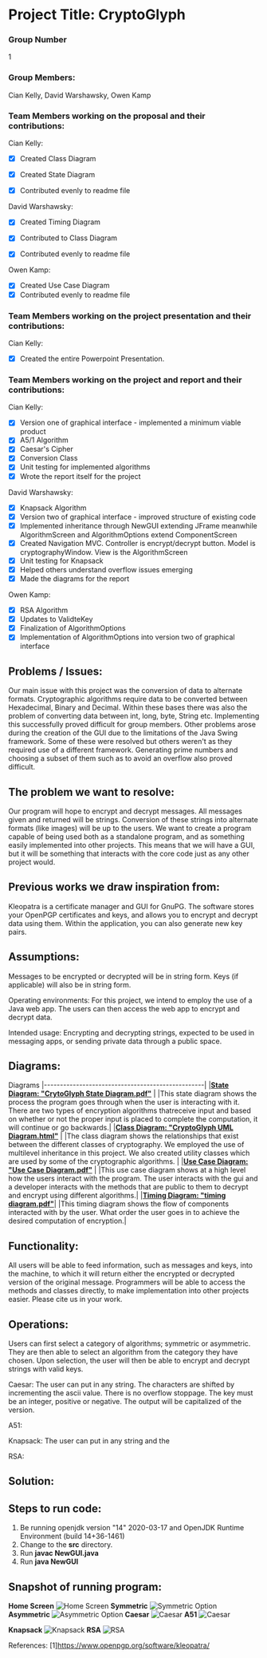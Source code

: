 # Project Title: CryptoGlyph

### Group Number
1

### Group Members: 
Cian Kelly, David Warshawsky, Owen Kamp

### Team Members working on the proposal and their contributions:
Cian Kelly:
- [x] Created Class Diagram
- [x] Created State Diagram
- [x] Contributed evenly to readme file


David Warshawsky:
- [x] Created Timing Diagram
- [x] Contributed to Class Diagram
- [x] Contributed evenly to readme file


Owen Kamp:
- [x] Created Use Case Diagram
- [x] Contributed evenly to readme file

### Team Members working on the project presentation and their contributions:
Cian Kelly:
- [x] Created the entire Powerpoint Presentation.

### Team Members working on the project and report and their contributions:
Cian Kelly:
- [x] Version one of graphical interface - implemented a minimum viable product
- [x] A5/1 Algorithm
- [x] Caesar's Cipher
- [x] Conversion Class
- [x] Unit testing for implemented algorithms
- [x] Wrote the report itself for the project

David Warshawsky:
- [x] Knapsack Algorithm
- [x] Version two of graphical interface - improved structure of existing code
- [x] Implemented inheritance through NewGUI extending JFrame meanwhile AlgorithmScreen and AlgorithmOptions extend ComponentScreen
- [x] Created Navigation MVC. Controller is encrypt/decrypt button. Model is cryptographyWindow. View is the AlgorithmScreen
- [x] Unit testing for Knapsack
- [x] Helped others understand overflow issues emerging
- [x] Made the diagrams for the report

Owen Kamp:
- [x] RSA Algorithm
- [x] Updates to ValidteKey
- [x] Finalization of AlgorithmOptions
- [x] Implementation of AlgorithmOptions into version two of graphical interface

## Problems / Issues:
Our main issue with this project was the conversion of data to alternate formats. Cryptographic algorithms require data to be converted between Hexadecimal, Binary and Decimal. Within these bases there was also the problem of converting data between int, long, byte, String etc. Implementing this successfully proved difficult for group members.
Other problems arose during the creation of the GUI due to the limitations of the Java Swing framework. Some of these were resolved but others weren't as they required use of a different framework.
Generating prime numbers and choosing a subset of them such as to avoid an overflow also proved difficult. 

## The problem we want to resolve:
Our program will hope to encrypt and decrypt messages. All messages given and returned will be strings. Conversion of these strings into alternate formats (like images) will be up to the users. We want to create a program capable of being used both as a standalone program, and as something easily implemented into other projects. This means that we will have a GUI, but it will be something that interacts with the core code just as any other project would.


## Previous works we draw inspiration from:
Kleopatra is a certificate manager and GUI for GnuPG. The software stores your OpenPGP certificates and keys, and allows you to encrypt and decrypt data using them. Within the application, you can also generate new key pairs.


## Assumptions:
Messages to be encrypted or decrypted will be in string form. Keys (if applicable) will also be in string form. 
  
Operating environments: For this project, we intend to employ the use of a Java web app. The users can then access the web app to encrypt and decrypt data.
  
Intended usage: Encrypting and decrypting strings, expected to be used in messaging apps, or sending private data through a public space.

## Diagrams:

Diagrams
|--------------------------------------------------|
|[**State Diagram: "CrytoGlyph State Diagram.pdf"**](https://github.com/OwenKamp/CS151-CryptoGlyph/blob/main/diagrams/CryptoGlyph%20State%20Diagram.pdf) | 
|This state diagram shows the process the program goes through when the user is interacting with it. There are two types of encryption algorithms thatreceive input and based on whether or not the proper input is placed to complete the computation, it will continue or go backwards.|
|[**Class Diagram: "CryptoGlyph UML Diagram.html"**](https://github.com/OwenKamp/CS151-CryptoGlyph/blob/main/diagrams/CryptoGlyph%20UML%20Diagram.html) |
|The class diagram shows the relationships that exist between the different classes of cryptography. We employed the use of multilevel inheritance in this project. We also created utility classes which are used by some of the cryptographic algorithms. |
|[**Use Case Diagram: "Use Case Diagram.pdf"**](https://github.com/OwenKamp/CS151-CryptoGlyph/blob/main/diagrams/Use%20Case%20Diagram.pdf)      |
|This use case diagram shows at a high level how the users interact with the program. The user interacts with the gui and a developer interacts with the methods that are public to them to decrypt and encrypt using different algorithms.|
|[**Timing Diagram: "timing diagram.pdf"**](https://github.com/OwenKamp/CS151-CryptoGlyph/blob/main/diagrams/timing%20diagram.pdf)|
|This timing diagram shows the flow of components interacted with by the user. What order the user goes in to achieve the desired computation of encryption.|

## Functionality:
All users will be able to feed information, such as messages and keys, into the machine, to which it will return either the encrypted or decrypted version of the original message. Programmers will be able to access the methods and classes directly, to make implementation into other projects easier.
Please cite us in your work.


## Operations:
Users can first select a category of algorithms; symmetric or asymmetric. They are then able to select an algorithm from the category they have chosen. Upon selection, the user will then be able to encrypt and decrypt strings with valid keys.


Caesar:
The user can put in any string. The characters are shifted by incrementing the ascii value. There is no overflow stoppage. The key must be an integer,
positive or negative. The output will be capitalized of the version.

A51:

Knapsack:
The user can put in any string and the 

RSA:





## Solution:


## Steps to run code:
1. Be running openjdk version "14" 2020-03-17 and OpenJDK Runtime Environment (build 14+36-1461)
2. Change to the **src** directory.
3. Run **javac NewGUI.java**
4. Run **java NewGUI**



## Snapshot of running program:
**Home Screen**
![Home Screen](https://github.com/OwenKamp/CS151-CryptoGlyph/blob/main/src/images/Home.png?raw=true)
**Symmetric**
![Symmetric Option](https://github.com/OwenKamp/CS151-CryptoGlyph/blob/main/src/images/Symmetric.png?raw=true)
**Asymmetric**
![Asymmetric Option](https://github.com/OwenKamp/CS151-CryptoGlyph/blob/main/src/images/Asymmetric.png?raw=true)
**Caesar**
![Caesar](https://github.com/OwenKamp/CS151-CryptoGlyph/blob/main/src/images/Caesar.png?raw=true)
**A51**
![Caesar](https://github.com/OwenKamp/CS151-CryptoGlyph/blob/main/src/images/A51.png?raw=true)

**Knapsack**
![Knapsack](https://github.com/OwenKamp/CS151-CryptoGlyph/blob/main/src/images/Knapsack.png?raw=true)
**RSA**
![RSA](https://github.com/OwenKamp/CS151-CryptoGlyph/blob/main/src/images/RSA.png?raw=true)


References:
[1]https://www.openpgp.org/software/kleopatra/
